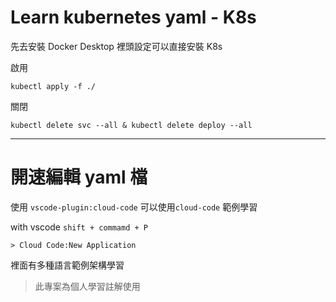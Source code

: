 # Learn kubernetes yaml - K8s

先去安裝 Docker Desktop 裡頭設定可以直接安裝 K8s

啟用
```
kubectl apply -f ./
```

關閉
```
kubectl delete svc --all & kubectl delete deploy --all
```
---
# 開速編輯 yaml 檔
使用 `vscode-plugin:cloud-code`
可以使用`cloud-code` 範例學習

with vscode `shift + commamd + P`
```
> Cloud Code:New Application 
```
裡面有多種語言範例架構學習

> 此專案為個人學習註解使用